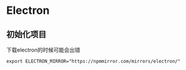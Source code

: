 # Electron

## 初始化项目
下载electron的时候可能会出错

```shell
export ELECTRON_MIRROR="https://npmmirror.com/mirrors/electron/"
```